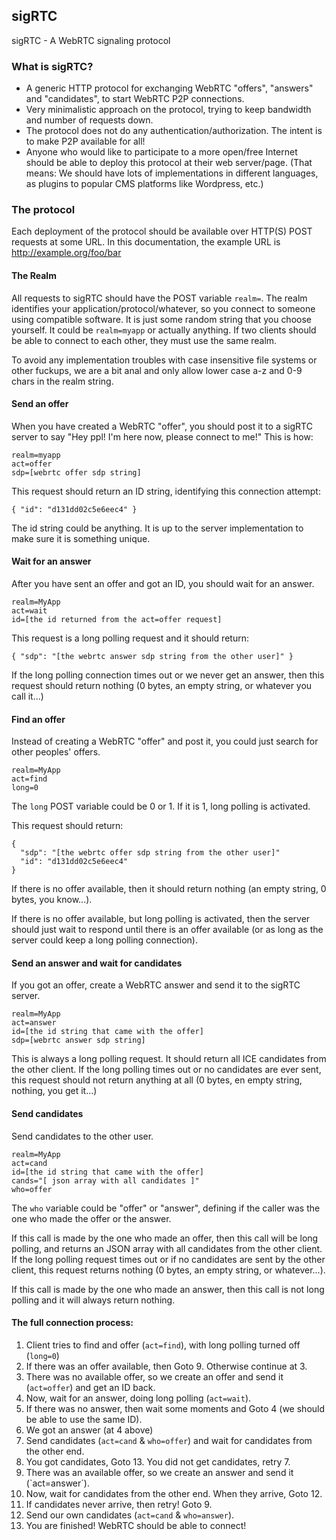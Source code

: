 ## sigRTC

sigRTC - A WebRTC signaling protocol

### What is sigRTC?

* A generic HTTP protocol for exchanging WebRTC "offers", "answers" and "candidates",
  to start WebRTC P2P connections.
* Very minimalistic approach on the protocol, trying to keep bandwidth and number of requests down.
* The protocol does not do any authentication/authorization. The intent is to make P2P available for all!
* Anyone who would like to participate to a more open/free Internet should be able to deploy this protocol
  at their web server/page. (That means: We should have lots of implementations in different languages,
  as plugins to popular CMS platforms like Wordpress, etc.)

### The protocol

Each deployment of the protocol should be available over HTTP(S) POST requests at some URL.
In this documentation, the example URL is http://example.org/foo/bar

#### The Realm

All requests to sigRTC should have the POST variable `realm=`.
The realm identifies your application/protocol/whatever, so you connect to someone using compatible software.
It is just some random string that you choose yourself. It could be `realm=myapp` or actually anything.
If two clients should be able to connect to each other, they must use the same realm.

To avoid any implementation troubles with case insensitive file systems or other fuckups,
we are a bit anal and only allow lower case a-z and 0-9 chars in the realm string.

#### Send an offer

When you have created a WebRTC "offer", you should post it to a sigRTC server to say
"Hey ppl! I'm here now, please connect to me!" This is how:

    realm=myapp
    act=offer
    sdp=[webrtc offer sdp string]

This request should return an ID string, identifying this connection attempt:

    { "id": "d131dd02c5e6eec4" }

The id string could be anything. It is up to the server implementation to make sure it is something unique.

#### Wait for an answer

After you have sent an offer and got an ID, you should wait for an answer.

    realm=MyApp
    act=wait
    id=[the id returned from the act=offer request]
    
This request is a long polling request and it should return:

    { "sdp": "[the webrtc answer sdp string from the other user]" }
    
If the long polling connection times out or we never get an answer, then this request should return nothing
(0 bytes, an empty string, or whatever you call it...)

#### Find an offer

Instead of creating a WebRTC "offer" and post it, you could just search for other peoples' offers.

    realm=MyApp
    act=find
    long=0

The `long` POST variable could be 0 or 1. If it is 1, long polling is activated.

This request should return:

    {
      "sdp": "[the webrtc offer sdp string from the other user]"
      "id": "d131dd02c5e6eec4"
    }

If there is no offer available, then it should return nothing (an empty string, 0 bytes, you know...).

If there is no offer available, but long polling is activated, then the server should just wait to respond
until there is an offer available (or as long as the server could keep a long polling connection).

#### Send an answer and wait for candidates

If you got an offer, create a WebRTC answer and send it to the sigRTC server.

    realm=MyApp
    act=answer
    id=[the id string that came with the offer]
    sdp=[webrtc answer sdp string]

This is always a long polling request. It should return all ICE candidates from the other client.
If the long polling times out or no candidates are ever sent, this request should not return anything
at all (0 bytes, en empty string, nothing, you get it...)

#### Send candidates

Send candidates to the other user.

    realm=MyApp
    act=cand
    id=[the id string that came with the offer]
    cands="[ json array with all candidates ]"
    who=offer

The `who` variable could be "offer" or "answer", defining if the caller was the one who made the offer
or the answer.

If this call is made by the one who made an offer, then this call will be long polling,
and returns an JSON array with all candidates from the other client. If the long polling request times
out or if no candidates are sent by the other client, this request returns nothing (0 bytes, an empty string,
or whatever...).

If this call is made by the one who made an answer, then this call is not long polling and it will always
return nothing.

#### The full connection process:

1. Client tries to find and offer (`act=find`), with long polling turned off (`long=0`)
2. If there was an offer available, then Goto 9. Otherwise continue at 3.
3. There was no available offer, so we create an offer and send it (`act=offer`) and get an ID back.
4. Now, wait for an answer, doing long polling (`act=wait`).
5. If there was no answer, then wait some moments and Goto 4 (we should be able to use the same ID).
6. We got an answer (at 4 above)
7. Send candidates (`act=cand` & `who=offer`) and wait for candidates from the other end.
8. You got candidates, Goto 13. You did not get candidates, retry 7.
9. There was an available offer, so we create an answer and send it (`act=answer´).
10. Now, wait for candidates from the other end. When they arrive, Goto 12.
11. If candidates never arrive, then retry! Goto 9.
12. Send our own candidates (`act=cand` & `who=answer`).
13. You are finished! WebRTC should be able to connect!

